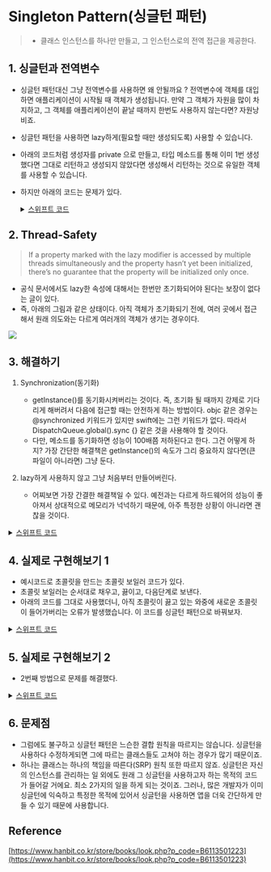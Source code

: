 
# Singleton Pattern(싱글턴 패턴)
> - 클래스 인스턴스를 하나만 만들고, 그 인스턴스로의 전역 접근을 제공한다.

## 1. 싱글턴과 전역변수 
- 싱글턴 패턴대신 그냥 전역변수를 사용하면 왜 안될까요 ? 전역변수에 객체를 대입하면 애플리케이션이 시작될 때 객체가 생성됩니다. 만약 그 객체가 자원을 많이 차지하고, 그 객체를 애플리케이션이 끝날 때까지 한번도 사용하지 않는다면? 자원낭비죠.
- 싱글턴 패턴을 사용하면 lazy하게(필요할 때만 생성되도록) 사용할 수 있습니다. 
- 아래의 코드처럼 생성자를 private 으로 만들고, 타입 메소드를 통해 이미 1번 생성했다면 그대로 리턴하고 생성되지 않았다면 생성해서 리턴하는 것으로 유일한 객체를 사용할 수 있습니다.
- 하지만 아래의 코드는 문제가 있다. 

	<details>
	  <summary><a href="https://github.com/kickbell/pb">스위프트 코드</a></summary>
	  <p>

	```swift
	/*
	위아래 같은 코드지만 swift의 lazy 키워드 사용여부가 다름
	*/
	class Singleton {
	    private init() { }

	    private static var uniqueInstance: Singleton?

	    static func getInstance() -> Singleton {
		//lazy 키워드를 쓰지 않고 lazy하게 사용
		//Singleton 객체를 한번도 사용하지 않는다면 생성되지 않으므로 그만큼 메모리 절약
		if uniqueInstance == nil {
		    uniqueInstance = Singleton()
		}
		return uniqueInstance!
	    }
	}

	class Singleton {
	    private init() { }

	    //lazy는 static 키워드로 사용이 불가
	    //'lazy' cannot be used on an already-lazy global
	    private lazy var uniqueInstance: Singleton = Singleton()

	    //uniqueInstance가 타입 인스턴스가 아니기 때문에 여기서도 static 삭제
	    //Instance member 'uniqueInstance' cannot be used on type 'Singleton'
	    func getInstance() -> Singleton {
		return uniqueInstance
	    }
	}
	```
	  </p>
	</details>

## 2. Thread-Safety 
> If a property marked with the lazy modifier is accessed by multiple threads simultaneously and the property hasn’t yet been initialized, there’s no guarantee that the property will be initialized only once.

- 공식 문서에서도 lazy한 속성에 대해서는 한번만 초기화되어야 된다는 보장이 없다는 글이 있다. 
- 즉, 아래의 그림과 같은 상태이다. 아직 객체가 초기화되기 전에, 여러 곳에서 접근해서 원래 의도와는 다르게 여러개의 객체가 생기는 경우이다. 

![](https://velog.velcdn.com/images/dev_kickbell/post/e0e51cbb-2eb4-4b0b-a2ba-7c300c6c35d5/image.png)


## 3. 해결하기 
1. Synchronization(동기화) 
	- getInstance()를 동기화시켜버리는 것이다. 즉, 초기화 될 때까지 강제로 기다리게 해버려서 다음에 접근할 때는 안전하게 하는 방법이다. objc 같은 경우는 @synchronized 키워드가 있지만 swift에는 그런 키워드가 없다. 따라서 DispatchQueue.global().sync {} 같은 것을 사용해야 할 것이다. 
    - 다만, 메소드를 동기화하면 성능이 100배쯤 저하된다고 한다. 그건 어떻게 하지? 가장 간단한 해결책은 getInstance()의 속도가 그리 중요하지 않다면(큰 파일이 아니라면) 그냥 둔다. 

2. lazy하게 사용하지 않고 그냥 처음부터 만들어버린다. 
	- 어찌보면 가장 간결한 해결책일 수 있다. 예전과는 다르게 하드웨어의 성능이 좋아져서 상대적으로 메모리가 넉넉하기 때문에, 아주 특정한 상황이 아니라면 괜찮을 것이다.

<details>
  <summary><a href="https://github.com/kickbell/pb">스위프트 코드</a></summary>
  <p>

```swift
class Singleton {
    private init() { }
    
    static var shared = Singleton()
}
```
  </p>
</details>

## 4. 실제로 구현해보기 1
- 예시코드로 초콜릿을 만드는 초콜릿 보일러 코드가 있다. 
- 초콜릿 보일러는 순서대로 채우고, 끓이고, 다음단계로 보낸다. 
- 아래의 코드를 그대로 사용했더니, 아직 초콜릿이 끓고 있는 와중에 새로운 초콜릿이 들어가버리는 오류가 발생했습니다. 이 코드를 싱글턴 패턴으로 바꿔보자.  

<details>
  <summary><a href="https://github.com/kickbell/pb">스위프트 코드</a></summary>
  <p>

```swift
class ChocolateBoiler {
    private var empty: Bool
    private var boiled: Bool
    
    private static var uniqueInstance: ChocolateBoiler?

    static func getInstance() -> ChocolateBoiler {
        if uniqueInstance == nil {
            uniqueInstance = ChocolateBoiler()
        }
        return uniqueInstance!
    }
    
    private init() {
        self.empty = true
        self.boiled = false
    }
    
    //채우기
    //보일러에 우유와 초콜릿을 혼합한 재료를 넣음
    func fill() {
        if isEmpty() {
            empty = false
            boiled = false
        }
    }
    
    //끓이기
    //비어있고, 끓이기전이라면 끓이기
    func boil() {
        if !isEmpty() && !isBoiled() {
            boiled = true
        }
    }
    
    //물빼기
    //끓인 재료의 물을 빼서 다음단계로 넘기기
    func drain() {
        if !isEmpty() && isBoiled() {
            empty = true
        }
    }
    
    func isEmpty() -> Bool {
        return empty
    }
    
    func isBoiled() -> Bool {
        return boiled
    }
}
```
  </p>
</details>


## 5. 실제로 구현해보기 2
- 2번째 방법으로 문제를 해결했다.

<details>
  <summary><a href="https://github.com/kickbell/pb">스위프트 코드</a></summary>
  <p>

```swift
class ChocolateBoiler {
    private var empty: Bool
    private var boiled: Bool
    
    static var shared = ChocolateBoiler()
    
    private init() {
        self.empty = true
        self.boiled = false
    }
    
    //...위와 같음 
```
  </p>
</details>


## 6. 문제점
- 그럼에도 불구하고 싱글턴 패턴은 느슨한 결합 원칙을 따르지는 않습니다. 싱글턴을 사용하다 수정하게되면 그에 따르는 클래스들도 고쳐야 하는 경우가 많기 때문이죠. 
- 하나는 클래스는 하나의 책임을 따른다(SRP) 원칙 또한 따르지 않죠. 싱글턴은 자신의 인스턴스를 관리하는 일 외에도 원래 그 싱글턴을 사용하고자 하는 목적의 코드가 들어갈 거에요. 최소 2가지의 일을 하게 되는 것이죠. 그러나, 많은 개발자가 이미 싱글턴에 익숙하고 특정한 목적에 있어서 싱글턴을 사용하면 앱을 더욱 간단하게 만들 수 있기 때문에 사용합니다. 


## Reference 
[https://www.hanbit.co.kr/store/books/look.php?p_code=B6113501223](https://www.hanbit.co.kr/store/books/look.php?p_code=B6113501223)


